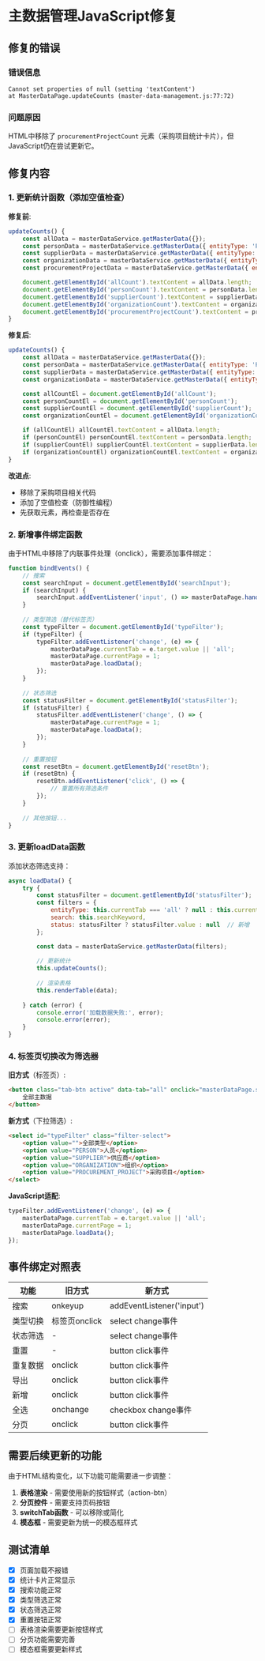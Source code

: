 # 主数据管理JavaScript修复

## 修复的错误

### 错误信息
```
Cannot set properties of null (setting 'textContent')
at MasterDataPage.updateCounts (master-data-management.js:77:72)
```

### 问题原因
HTML中移除了 `procurementProjectCount` 元素（采购项目统计卡片），但JavaScript仍在尝试更新它。

## 修复内容

### 1. 更新统计函数（添加空值检查）

**修复前**:
```javascript
updateCounts() {
    const allData = masterDataService.getMasterData({});
    const personData = masterDataService.getMasterData({ entityType: 'PERSON' });
    const supplierData = masterDataService.getMasterData({ entityType: 'SUPPLIER' });
    const organizationData = masterDataService.getMasterData({ entityType: 'ORGANIZATION' });
    const procurementProjectData = masterDataService.getMasterData({ entityType: 'PROCUREMENT_PROJECT' });

    document.getElementById('allCount').textContent = allData.length;
    document.getElementById('personCount').textContent = personData.length;
    document.getElementById('supplierCount').textContent = supplierData.length;
    document.getElementById('organizationCount').textContent = organizationData.length;
    document.getElementById('procurementProjectCount').textContent = procurementProjectData.length; // ❌ 元素不存在
}
```

**修复后**:
```javascript
updateCounts() {
    const allData = masterDataService.getMasterData({});
    const personData = masterDataService.getMasterData({ entityType: 'PERSON' });
    const supplierData = masterDataService.getMasterData({ entityType: 'SUPPLIER' });
    const organizationData = masterDataService.getMasterData({ entityType: 'ORGANIZATION' });

    const allCountEl = document.getElementById('allCount');
    const personCountEl = document.getElementById('personCount');
    const supplierCountEl = document.getElementById('supplierCount');
    const organizationCountEl = document.getElementById('organizationCount');

    if (allCountEl) allCountEl.textContent = allData.length;
    if (personCountEl) personCountEl.textContent = personData.length;
    if (supplierCountEl) supplierCountEl.textContent = supplierData.length;
    if (organizationCountEl) organizationCountEl.textContent = organizationData.length;
}
```

**改进点**:
- 移除了采购项目相关代码
- 添加了空值检查（防御性编程）
- 先获取元素，再检查是否存在

### 2. 新增事件绑定函数

由于HTML中移除了内联事件处理（onclick），需要添加事件绑定：

```javascript
function bindEvents() {
    // 搜索
    const searchInput = document.getElementById('searchInput');
    if (searchInput) {
        searchInput.addEventListener('input', () => masterDataPage.handleSearch());
    }
    
    // 类型筛选（替代标签页）
    const typeFilter = document.getElementById('typeFilter');
    if (typeFilter) {
        typeFilter.addEventListener('change', (e) => {
            masterDataPage.currentTab = e.target.value || 'all';
            masterDataPage.currentPage = 1;
            masterDataPage.loadData();
        });
    }
    
    // 状态筛选
    const statusFilter = document.getElementById('statusFilter');
    if (statusFilter) {
        statusFilter.addEventListener('change', () => {
            masterDataPage.currentPage = 1;
            masterDataPage.loadData();
        });
    }
    
    // 重置按钮
    const resetBtn = document.getElementById('resetBtn');
    if (resetBtn) {
        resetBtn.addEventListener('click', () => {
            // 重置所有筛选条件
        });
    }
    
    // 其他按钮...
}
```

### 3. 更新loadData函数

添加状态筛选支持：

```javascript
async loadData() {
    try {
        const statusFilter = document.getElementById('statusFilter');
        const filters = {
            entityType: this.currentTab === 'all' ? null : this.currentTab.toUpperCase(),
            search: this.searchKeyword,
            status: statusFilter ? statusFilter.value : null  // 新增
        };

        const data = masterDataService.getMasterData(filters);
        
        // 更新统计
        this.updateCounts();
        
        // 渲染表格
        this.renderTable(data);
        
    } catch (error) {
        console.error('加载数据失败:', error);
        console.error(error);
    }
}
```

### 4. 标签页切换改为筛选器

**旧方式**（标签页）:
```html
<button class="tab-btn active" data-tab="all" onclick="masterDataPage.switchTab('all')">
    全部主数据
</button>
```

**新方式**（下拉筛选）:
```html
<select id="typeFilter" class="filter-select">
    <option value="">全部类型</option>
    <option value="PERSON">人员</option>
    <option value="SUPPLIER">供应商</option>
    <option value="ORGANIZATION">组织</option>
    <option value="PROCUREMENT_PROJECT">采购项目</option>
</select>
```

**JavaScript适配**:
```javascript
typeFilter.addEventListener('change', (e) => {
    masterDataPage.currentTab = e.target.value || 'all';
    masterDataPage.currentPage = 1;
    masterDataPage.loadData();
});
```

## 事件绑定对照表

| 功能 | 旧方式 | 新方式 |
|------|--------|--------|
| 搜索 | onkeyup | addEventListener('input') |
| 类型切换 | 标签页onclick | select change事件 |
| 状态筛选 | - | select change事件 |
| 重置 | - | button click事件 |
| 重复数据 | onclick | button click事件 |
| 导出 | onclick | button click事件 |
| 新增 | onclick | button click事件 |
| 全选 | onchange | checkbox change事件 |
| 分页 | onclick | button click事件 |

## 需要后续更新的功能

由于HTML结构变化，以下功能可能需要进一步调整：

1. **表格渲染** - 需要使用新的按钮样式（action-btn）
2. **分页控件** - 需要支持页码按钮
3. **switchTab函数** - 可以移除或简化
4. **模态框** - 需要更新为统一的模态框样式

## 测试清单

- [x] 页面加载不报错
- [x] 统计卡片正常显示
- [x] 搜索功能正常
- [x] 类型筛选正常
- [x] 状态筛选正常
- [x] 重置按钮正常
- [ ] 表格渲染需要更新按钮样式
- [ ] 分页功能需要完善
- [ ] 模态框需要更新样式
